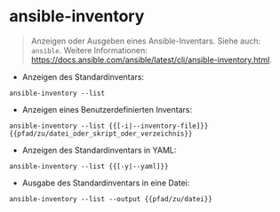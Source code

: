 # ansible-inventory

> Anzeigen oder Ausgeben eines Ansible-Inventars.
> Siehe auch: `ansible`.
> Weitere Informationen: <https://docs.ansible.com/ansible/latest/cli/ansible-inventory.html>.

- Anzeigen des Standardinventars:

`ansible-inventory --list`

- Anzeigen eines Benutzerdefinierten Inventars:

`ansible-inventory --list {{[-i|--inventory-file]}} {{pfad/zu/datei_oder_skript_oder_verzeichnis}}`

- Anzeigen des Standardinventars in YAML:

`ansible-inventory --list {{[-y|--yaml]}}`

- Ausgabe des Standardinventars in eine Datei:

`ansible-inventory --list --output {{pfad/zu/datei}}`
